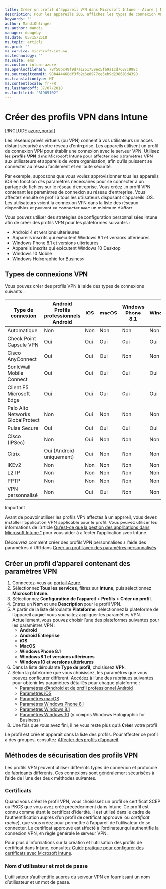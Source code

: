 ```yaml
---
title: Créer un profil d’appareil VPN dans Microsoft Intune - Azure | Microsoft Docs
description: Pour les appareils iOS, affichez les types de connexion VPN (réseau privé virtuel), créez un profil d’appareil VPN dans le portail Azure et consultez vos options pour sécuriser le profil VPN avec des certificats, ou un nom d’utilisateur et un mot de passe, dans Microsoft Intune.
keywords: ''
author: MandiOhlinger
ms.author: mandia
manager: dougeby
ms.date: 05/15/2018
ms.topic: article
ms.prod: ''
ms.service: microsoft-intune
ms.technology: ''
ms.suite: ems
ms.custom: intune-azure
ms.openlocfilehash: 78f50bc49f9d7a1261759ec5fb9a1cd7628c998c
ms.sourcegitcommit: 98b444468df3fb2a6e8977ce5eb9d238610d4398
ms.translationtype: HT
ms.contentlocale: fr-FR
ms.lasthandoff: 07/07/2018
ms.locfileid: "37905102"
---
```

# <a name="create-vpn-profiles-in-intune"></a>Créer des profils VPN dans Intune

[!INCLUDE [azure_portal](./includes/azure_portal.md)]

Les réseaux privés virtuels (ou VPN) donnent à vos utilisateurs un accès distant sécurisé à votre réseau d’entreprise. Les appareils utilisent un profil de connexion VPN pour établir une connexion avec le serveur VPN. Utilisez les **profils VPN** dans Microsoft Intune pour affecter des paramètres VPN aux utilisateurs et appareils de votre organisation, afin qu’ils puissent se connecter au réseau facilement et en toute sécurité.

Par exemple, supposons que vous voulez approvisionner tous les appareils iOS en fonction des paramètres nécessaires pour se connecter à un partage de fichiers sur le réseau d’entreprise. Vous créez un profil VPN contenant les paramètres de connexion au réseau d’entreprise. Vous affectez ensuite ce profil à tous les utilisateurs disposant d’appareils iOS. Les utilisateurs voient la connexion VPN dans la liste des réseaux disponibles et peuvent se connecter avec un minimum d’effort.

Vous pouvez utiliser des stratégies de configuration personnalisées Intune afin de créer des profils VPN pour les plateformes suivantes :

* Android 4 et versions ultérieures
* Appareils inscrits qui exécutent Windows 8.1 et versions ultérieures
* Windows Phone 8.1 et versions ultérieures
* Appareils inscrits qui exécutent Windows 10 Desktop
* Windows 10 Mobile
* Windows Holographic for Business

## <a name="vpn-connection-types"></a>Types de connexions VPN

Vous pouvez créer des profils VPN à l’aide des types de connexions suivants :

|Type de connexion|Android<br>Profils professionnels Android|iOS|macOS|Windows Phone 8.1|Windows 8.1|Windows 10|
|-|-|-|-|-|-|-|
|Automatique|Non|Non|Non|Non|Non|Oui|
|Check Point Capsule VPN|Oui|Oui|Oui|Oui|Oui|Oui|
|Cisco AnyConnect|Oui|Oui|Oui|Non|Non|Non|
|SonicWall Mobile Connect|Oui|Oui|Oui|Oui|Oui|Oui|
|Client F5 Microsoft Edge|Oui|Oui|Oui|Oui|Oui|Oui|
|Palo Alto Networks GlobalProtect|Non|Oui|Non|Non|Non|Oui|
|Pulse Secure|Oui|Oui|Oui|Oui|Oui|Oui|
|Cisco (IPSec)|Non|Oui|Non|Non|Non|Non|
|Citrix|Oui (Android uniquement)|Oui|Non|Non|Non|Oui|
|IKEv2|Non|Non|Non|Non|Non|Oui|
|L2TP|Non|Non|Non|Non|Non|Oui|
|PPTP|Non|Non|Non|Non|Non|Oui|
|VPN personnalisé|Non|Oui|Oui|Non|Non|Non|

> [!IMPORTANT]
> Avant de pouvoir utiliser les profils VPN affectés à un appareil, vous devez installer l’application VPN applicable pour le profil. Vous pouvez utiliser les informations de l’article [Qu’est-ce que la gestion des applications dans Microsoft Intune ?](app-management.md) pour vous aider à affecter l’application avec Intune.  

Découvrez comment créer des profils VPN personnalisés à l’aide des paramètres d’URI dans [Créer un profil avec des paramètres personnalisés](custom-settings-configure.md).

## <a name="create-a-device-profile-containing-vpn-settings"></a>Créer un profil d’appareil contenant des paramètres VPN

1. Connectez-vous au [portail Azure](https://portal.azure.com).
2. Sélectionnez **Tous les services**, filtrez sur **Intune**, puis sélectionnez **Microsoft Intune**.
3. Sélectionnez **Configuration de l’appareil** > **Profils** > **Créer un profil**.
4. Entrez un **Nom** et une **Description** pour le profil VPN.
5. À partir de la liste déroulante **Plateforme**, sélectionnez la plateforme de l’appareil auquel vous souhaitez appliquer les paramètres VPN. Actuellement, vous pouvez choisir l’une des plateformes suivantes pour les paramètres VPN :
   - **Android**
   - **Android Entreprise**
   - **iOS**
   - **MacOS**
   - **Windows Phone 8.1**
   - **Windows 8.1 et versions ultérieures**
   - **Windows 10 et versions ultérieures**
6. Dans la liste déroulante **Type de profil**, choisissez **VPN**.
7. Selon la plateforme que vous choisissez, les paramètres que vous pouvez configurer diffèrent. Accédez à l’une des rubriques suivantes pour obtenir les paramètres détaillés pour chaque plateforme :
   - [Paramètres d’Android et de profil professionnel Android](vpn-settings-android.md)
   - [Paramètres iOS](vpn-settings-ios.md)
   - [Paramètres macOS](vpn-settings-macos.md)
   - [Paramètres Windows Phone 8.1](vpn-settings-windows-phone-8-1.md)
   - [Paramètres Windows 8.1](vpn-settings-windows-8-1.md)
   - [Paramètres Windows 10](vpn-settings-windows-10.md) (y compris Windows Holographic for Business)
8. Une fois que vous avez fini, il ne vous reste plus qu’à **Créer** votre profil

Le profil est créé et apparaît dans la liste des profils. Pour affecter ce profil à des groupes, consultez [Affecter des profils d’appareil](device-profile-assign.md).

## <a name="methods-of-securing-vpn-profiles"></a>Méthodes de sécurisation des profils VPN

Les profils VPN peuvent utiliser différents types de connexion et protocole de fabricants différents. Ces connexions sont généralement sécurisées à l’aide de l’une des deux méthodes suivantes.

### <a name="certificates"></a>Certificats

Quand vous créez le profil VPN, vous choisissez un profil de certificat SCEP ou PKCS que vous avez créé précédemment dans Intune. Ce profil est connu comme étant le certificat d’identité. Il est utilisé dans le cadre de l’authentification auprès d’un profil de certificat approuvé (ou *certificat racine*), que vous créez pour permettre à l’appareil de l’utilisateur de se connecter. Le certificat approuvé est affecté à l’ordinateur qui authentifie la connexion VPN, en règle générale le serveur VPN.

Pour plus d’informations sur la création et l’utilisation des profils de certificat dans Intune, consultez [Guide pratique pour configurer des certificats avec Microsoft Intune](certificates-configure.md).

### <a name="user-name-and-password"></a>Nom d'utilisateur et mot de passe

L’utilisateur s’authentifie auprès du serveur VPN en fournissant un nom d’utilisateur et un mot de passe.
